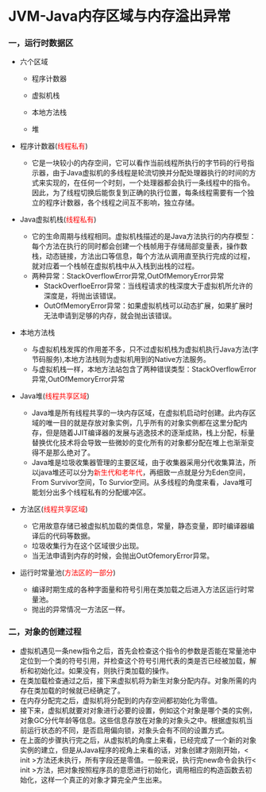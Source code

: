 # JVM-Java内存区域与内存溢出异常

### 一，运行时数据区

+ 六个区域

  + 程序计数器

  + 虚拟机栈

  + 本地方法栈

  + 堆
+ 程序计数器(<font color="red">线程私有</font>)

  + 它是一块较小的内存空间，它可以看作当前线程所执行的字节码的行号指示器，由于Java虚拟机的多线程是轮流切换并分配处理器执行的时间的方式来实现的，在任何一个时刻，一个处理器都会执行一条线程中的指令。因此，为了线程切换后能恢复到正确的执行位置，每条线程需要有一个独立的程序计数器，各个线程之间互不影响，独立存储。
+ Java虚拟机栈(<font color="red">线程私有</font>)

  + 它的生命周期与线程相同。虚拟机栈描述的是Java方法执行的内存模型：每个方法在执行的同时都会创建一个栈帧用于存储局部变量表，操作数栈，动态链接，方法出口等信息，每个方法从调用直至执行完成的过程，就对应着一个栈帧在虚拟机栈中从入栈到出栈的过程。
  + 两种异常：StackOverflowError异常,OutOfMemoryError异常
    + StackOverfloeError异常：当线程请求的栈深度大于虚拟机所允许的深度是，将抛出该错误。
    + OutOfMemoryError异常：如果虚拟机栈可以动态扩展，如果扩展时无法申请到足够的内存，就会抛出该错误。
+ 本地方法栈

  + 与虚拟机栈发挥的作用差不多，只不过虚拟机栈为虚拟机执行Java方法(字节码服务),本地方法栈则为虚拟机用到的Native方法服务。
  + 与虚拟机栈一样，本地方法站包含了两种错误类型：StackOverflowError异常,OutOfMemoryError异常
+ Java堆(<font color="red">线程共享区域</font>)

  + Java堆是所有线程共享的一块内存区域，在虚拟机启动时创建。此内存区域的唯一目的就是存放对象实例，几乎所有的对象实例都在这里分配内存，但是随着JJIT编译器的发展与逃逸技术的逐渐成熟，栈上分配，标量替换优化技术将会导致一些微妙的变化所有的对象都分配在堆上也渐渐变得不是那么绝对了。
  + Java堆是垃圾收集器管理的主要区域，由于收集器采用分代收集算法，所以java堆还可以分为<font color="red">新生代和老年代</font>，再细致一点就是分为Eden空间，From Survivor空间，To Survior空间。从多线程的角度来看，Java堆可能划分出多个线程私有的分配缓冲区。
+ 方法区(<font color="red">线程共享区域</font>)

  + 它用故意存储已被虚拟机加载的类信息，常量，静态变量，即时编译器编译后的代码等数据。
  + 垃圾收集行为在这个区域很少出现。
  + 当无法申请到内存的时候，会抛出OutOfemoryError异常。
+ 运行时常量池(<font color="red">方法区的一部分</font>)
  + 编译时期生成的各种字面量和符号引用在类加载之后进入方法区运行时常量池。
  + 抛出的异常情况一方法区一样。

### 二，对象的创建过程

+ 虚拟机遇见一条new指令之后，首先会检查这个指令的参数是否能在常量池中定位到一个类的符号引用，并检查这个符号引用代表的类是否已经被加载，解析和初始化过。如果没有，则执行类加载的操作。
+ 在类加载检查通过之后，接下来虚拟机将为新生对象分配内存。对象所需的内存在类加载的时候就已经确定了。
+ 在内存分配完之后，虚拟机将分配到的内存空间都初始化为零值。
+ 接下来，虚拟机就要对对象进行必要的设置，例如这个对象是哪个类的实例，对象GC分代年龄等信息。这些信息存放在对象的对象头之中。根据虚拟机当前运行状态的不同，是否启用偏向锁，对象头会有不同的设置方式。
+ 在上面的步骤执行完之后，从虚拟机的角度上来看，已经完成了一个新的对象实例的建立，但是从Java程序的视角上来看的话，对象创建才刚刚开始，< init >方法还未执行，所有字段还是零值。一般来说，执行完new命令会执行< init >方法，把对象按照程序员的意愿进行初始化，调用相应的构造函数去初始化，这样一个真正的对象才算完全产生出来。





